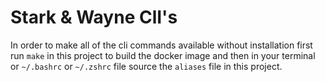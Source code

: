 # Stark & Wayne ClI's

In order to make all of the cli commands available without installation first run `make` in this project to build the docker image and then in your terminal or `~/.bashrc` or `~/.zshrc` file source the `aliases` file in this project.

